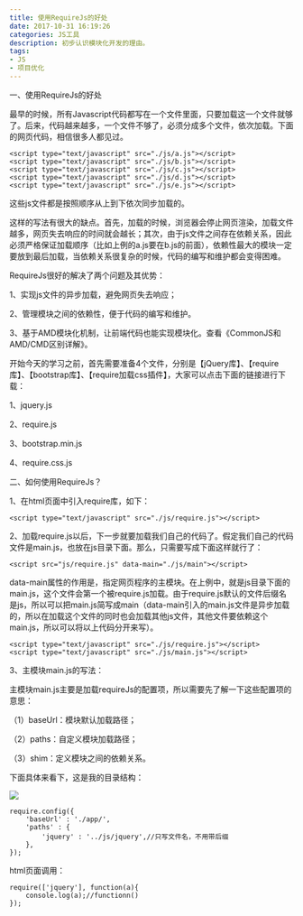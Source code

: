 ```yaml
---
title: 使用RequireJs的好处
date: 2017-10-31 16:19:26
categories: JS工具
description: 初步认识模块化开发的理由。
tags: 
- JS
- 项目优化
---
```


一、使用RequireJs的好处

最早的时候，所有Javascript代码都写在一个文件里面，只要加载这一个文件就够了。后来，代码越来越多，一个文件不够了，必须分成多个文件，依次加载。下面的网页代码，相信很多人都见过。

	<script type="text/javascript" src="./js/a.js"></script>
	<script type="text/javascript" src="./js/b.js"></script>
	<script type="text/javascript" src="./js/c.js"></script>
	<script type="text/javascript" src="./js/d.js"></script>
	<script type="text/javascript" src="./js/e.js"></script>

这些js文件都是按照顺序从上到下依次同步加载的。

这样的写法有很大的缺点。首先，加载的时候，浏览器会停止网页渲染，加载文件越多，网页失去响应的时间就会越长；其次，由于js文件之间存在依赖关系，因此必须严格保证加载顺序（比如上例的a.js要在b.js的前面），依赖性最大的模块一定要放到最后加载，当依赖关系很复杂的时候，代码的编写和维护都会变得困难。

RequireJs很好的解决了两个问题及其优势：

1、实现js文件的异步加载，避免网页失去响应；

2、管理模块之间的依赖性，便于代码的编写和维护。

3、基于AMD模块化机制，让前端代码也能实现模块化。查看《CommonJS和AMD/CMD区别详解》。

开始今天的学习之前，首先需要准备4个文件，分别是【jQuery库】、【require库】、【bootstrap库】、【require加载css插件】，大家可以点击下面的链接进行下载：

1、jquery.js

2、require.js

3、bootstrap.min.js

4、require.css.js

二、如何使用RequireJs？

1、在html页面中引入require库，如下：

	<script type="text/javascript" src="./js/require.js"></script>
2、加载require.js以后，下一步就要加载我们自己的代码了。假定我们自己的代码文件是main.js，也放在js目录下面。那么，只需要写成下面这样就行了：

	<script src="js/require.js" data-main="./js/main"></script>
data-main属性的作用是，指定网页程序的主模块。在上例中，就是js目录下面的main.js，这个文件会第一个被require.js加载。由于require.js默认的文件后缀名是js，所以可以把main.js简写成main（data-main引入的main.js文件是异步加载的，所以在加载这个文件的同时也会加载其他js文件，其他文件要依赖这个main.js，所以可以将以上代码分开来写）。

	<script type="text/javascript" src="./js/require.js"></script>
	<script type="text/javascript" src="./js/main.js"></script>
3、主模块main.js的写法：

主模块main.js主要是加载requireJs的配置项，所以需要先了解一下这些配置项的意思：

（1）baseUrl：模块默认加载路径；

（2）paths：自定义模块加载路径；

（3）shim：定义模块之间的依赖关系。

下面具体来看下，这是我的目录结构：

![](https://i.imgur.com/p7Cnmal.jpg)

	require.config({
	    'baseUrl' : './app/',
	    'paths' : {
	        'jquery' : '../js/jquery',//只写文件名，不用带后缀
	    },
	});

html页面调用：

	require(['jquery'], function(a){
	    console.log(a);//functionn()
	});